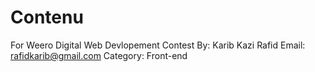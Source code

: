 # Contenu
For Weero Digital Web Devlopement Contest
By: Karib Kazi Rafid
Email: rafidkarib@gmail.com
Category: Front-end
